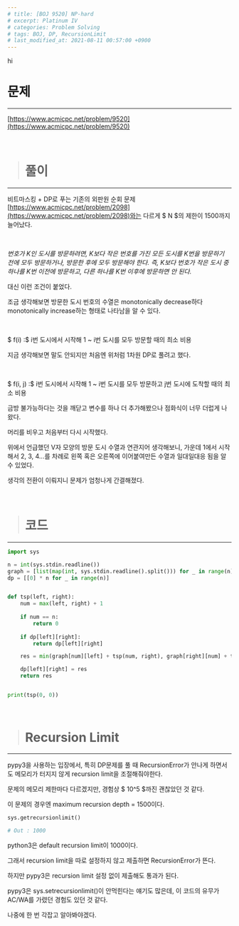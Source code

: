 ```yaml
---
# title: [BOJ 9520] NP-hard
# excerpt: Platinum IV
# categories: Problem Solving
# tags: BOJ, DP, RecursionLimit
# last_modified_at: 2021-08-11 00:57:00 +0900
---
```

hi
# 문제
---

[https://www.acmicpc.net/problem/9520](https://www.acmicpc.net/problem/9520)

<br>

> # 풀이
---

비트마스킹 + DP로 푸는 기존의 외판원 순회 문제 [https://www.acmicpc.net/problem/2098](https://www.acmicpc.net/problem/2098)와는 다르게 $ N $의 제한이 1500까지 늘어났다.


<br>

*번호가 K인 도시를 방문하려면, K보다 작은 번호를 가진 모든 도시를 K번을 방문하기 전에 모두 방문하거나, 방문한 후에 모두 방문해야 한다. 즉, K보다 번호가 작은 도시 중 하나를 K번 이전에 방문하고, 다른 하나를 K번 이후에 방문하면 안 된다.*

대신 이런 조건이 붙었다.

조금 생각해보면 방문한 도시 번호의 수열은 monotonically decrease하다 monotonically increase하는 형태로 나타남을 알 수 있다.

<br>

$ f(i) :$ i번 도시에서 시작해 1 ~ i번 도시를 모두 방문할 때의 최소 비용

지금 생각해보면 말도 안되지만 처음엔 위처럼 1차원 DP로 풀려고 했다.

<br>

$ f(i, j) :$ i번 도시에서 시작해 1 ~ i번 도시를 모두 방문하고 j번 도시에 도착할 때의 최소 비용

금방 불가능하다는 것을 깨닫고 변수를 하나 더 추가해봤으나 점화식이 너무 더럽게 나왔다.

머리를 비우고 처음부터 다시 시작했다.

위에서 언급했던 V자 모양의 방문 도시 수열과 연관지어 생각해보니, 가운데 1에서 시작해서 2, 3, 4...를 차례로 왼쪽 혹은 오른쪽에 이어붙여만든 수열과 일대일대응 됨을 알 수 있었다.

생각의 전환이 이뤄지니 문제가 엄청나게 간결해졌다.

<br>

> # 코드
---

```python
import sys

n = int(sys.stdin.readline())
graph = [list(map(int, sys.stdin.readline().split())) for _ in range(n)]
dp = [[0] * n for _ in range(n)]


def tsp(left, right):
    num = max(left, right) + 1
    
    if num == n:
        return 0
    
    if dp[left][right]:
        return dp[left][right]

    res = min(graph[num][left] + tsp(num, right), graph[right][num] + tsp(left, num))

    dp[left][right] = res
    return res


print(tsp(0, 0))
```

<br>

> # Recursion Limit
---

pypy3을 사용하는 입장에서, 특히 DP문제를 풀 때 RecursionError가 안나게 하면서도 메모리가 터지지 않게 recursion limit을 조절해줘야한다.

문제의 메모리 제한마다 다르겠지만, 경험상 $ 10^5 $까진 괜찮았던 것 같다.

이 문제의 경우엔 maximum recursion depth = 1500이다.

```python
sys.getrecursionlimit()

# Out : 1000
```

python3은 default recursion limit이 1000이다.

그래서 recursion limit을 따로 설정하지 않고 제출하면 RecursionError가 뜬다.

하지만 pypy3은 recursion limit 설정 없이 제출해도 통과가 된다.

pypy3은 sys.setrecursionlimit()이 안먹힌다는 얘기도 많은데, 이 코드의 유무가 AC/WA를 가렸던 경험도 있던 것 같다.

나중에 한 번 각잡고 알아봐야겠다.